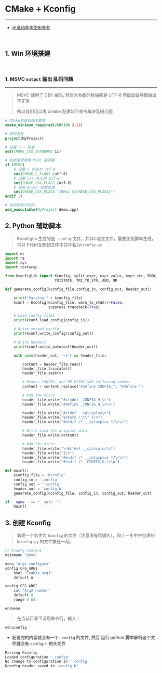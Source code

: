 # CMake + Kconfig

---

- [环境和基本使用参考](https://zhuanlan.zhihu.com/p/669005906)

<br>

## 1. Win 环境搭建

<br>

### 1. MSVC `output` 输出 乱码问题

---

> MSVC 使用了 GBK 编码, 然后大多数的终端都是 UTF-8 然后就会导致输出不正常
>
> 所以我们可以再 cmake 配置如下命令解决乱码问题

```cmake
# CMake的最低版本要求
cmake_minimum_required(VERSION 3.22)

# 项目名称
project(MyProject)

# 设置 C++ 标准
set(CMAKE_CXX_STANDARD 11)

# 判断是否使用 MSVC 编译器
if (MSVC)
    # 设置 C 标志为 utf-8
    set(CMAKE_C_FLAGS /utf-8)
    # 设置 C++ 标志为 utf-8
    set(CMAKE_CXX_FLAGS /utf-8)
    # 启用 Boost 异常处理
    set(CMAKE_CXX_FLAGS "/EHsc ${CMAKE_CXX_FLAGS}")
endif ()

# 添加可执行文件
add_executable(MyProject demo.cpp)
```

## 2. Python 辅助脚本

>Kconfiglib 生成的是 `.config` 文件，并非C语言文件，需要使用脚本生成，将以下代码复制到文件中并命名为`kconfig.py`

```py
import os
import re
import sys
import textwrap

from kconfiglib import Kconfig, split_expr, expr_value, expr_str, BOOL, \
                       TRISTATE, TRI_TO_STR, AND, OR

def generate_config(kconfig_file,config_in, config_out, header_out):

    print("Parsing " + kconfig_file)
    kconf = Kconfig(kconfig_file, warn_to_stderr=False, 
                    suppress_traceback=True)

    # Load config files
    print(kconf.load_config(config_in))

    # Write merged config        
    print(kconf.write_config(config_out))

    # Write headers
    print(kconf.write_autoconf(header_out))

    with open(header_out, 'r+') as header_file:

        content = header_file.read()
        header_file.truncate(0)
        header_file.seek(0)

        # Remove CONFIG_ and MR_USING_XXX following number
        content = content.replace("#define CONFIG_", "#define ")

        # Add the micro
        header_file.write("#ifndef _CONFIG_H_\n") 
        header_file.write("#define _CONFIG_H_\n\n")

        header_file.write("#ifdef __cplusplus\n")
        header_file.write("extern \"C\" {\n") 
        header_file.write("#endif /* __cplusplus */\n\n")

        # Write back the original data
        header_file.write(content)

        # Add the micro
        header_file.write("\n#ifdef __cplusplus\n")
        header_file.write("}\n")
        header_file.write("#endif /* __cplusplus */\n\n")
        header_file.write("#endif /* _CONFIG_H_*/\n")

def main():
    kconfig_file = 'Kconfig' 
    config_in = '.config'
    config_out = '.config'
    header_out = 'config.h'
    generate_config(kconfig_file, config_in, config_out, header_out)

if __name__ == "__main__":
    main()
```

## 3. 创建 Kconfig

> 新建一个名字为 `Kconfig` 的文件（注意没有后缀名），和上一步中中创建的 `kconfig.py` 的文件放在一起。

```kotlin
// Kconfg Content
mainmenu "Demo"

menu "Args configure"
config CFG_ARG1
    bool "Enable arg1"
    default n

config CFG_ARG2
    int "Arg2 number"
    default 8
    range 0 64

endmenu
```

> 在当前目录下调用命令行，输入：

```bash
menuconfig
```

- 配置完的内容就会有一个 `.config` 的文件, 然后 运行 python 脚本解析这个文件就会有 `config.h` 的头文件

```bash
Parsing Kconfig
Loaded configuration '.config'
No change to configuration in '.config'
Kconfig header saved to 'config.h'
```

